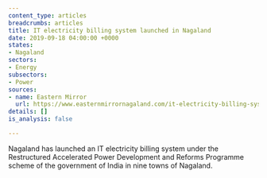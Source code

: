 ```yaml
---
content_type: articles
breadcrumbs: articles
title: IT electricity billing system launched in Nagaland
date: 2019-09-18 04:00:00 +0000
states:
- Nagaland
sectors:
- Energy
subsectors:
- Power
sources:
- name: Eastern Mirror
  url: https://www.easternmirrornagaland.com/it-electricity-billing-system-launched-in-nagaland/
details: []
is_analysis: false

---
```

Nagaland has launched an IT electricity billing system under the Restructured Accelerated Power Development and Reforms Programme scheme of the government of India in nine towns of Nagaland.